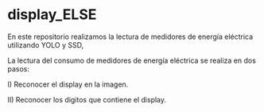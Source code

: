 # display_ELSE

En este repositorio realizamos la lectura de medidores de energía eléctrica utilizando YOLO y SSD,

La lectura del consumo de medidores de energía eléctrica se realiza en dos pasos:

I) Reconocer el display en la imagen.

II) Reconocer los digitos que contiene el display.

